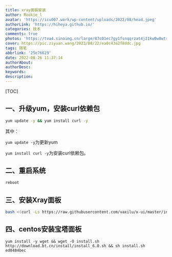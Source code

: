 ```yaml
---
title: xray面板安装
author: Rookie_l
avatar: 'https://icu007.work/wp-content/uploads/2022/08/head.jpeg'
authorLink: 'https://hiheya.github.io/'
categories: 技术
comments: true
photos: 'https://tva4.sinaimg.cn/large/87c01ec7gy1fsnqqrzat4j21kw0w0wtr.jpg'
cover: https://pic.ziyuan.wang/2023/08/22/ea0c43a2f8ddc.jpg
tags: 随笔
abbrlink: '25e76629'
date: 2022-08-26 11:37:14
authorAbout:
authorDesc:
keywords:
description:
---
```


[TOC]

## 一、升级yum，安装curl依赖包

```bash
yum update -y && yum install curl -y
```

其中：

`yum update -y`为更新yum

`yum install curl -y`为安装curl依赖包。

## 二、重启系统

```bash
reboot
```

## 三、安装Xray面板

```bash
bash <(curl -Ls https://raw.githubusercontent.com/vaxilu/x-ui/master/install.sh)
```

## 四、centos安装宝塔面板

```shell
yum install -y wget && wget -O install.sh http://download.bt.cn/install/install_6.0.sh && sh install.sh ed8484bec
```

